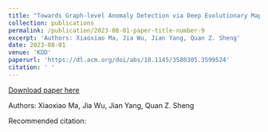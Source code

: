 ```yaml
---
title: "Towards Graph-level Anomaly Detection via Deep Evolutionary Mapping"
collection: publications
permalink: /publication/2023-08-01-paper-title-number-9
excerpt: 'Authors: Xiaoxiao Ma, Jia Wu, Jian Yang, Quan Z. Sheng'
date: 2023-08-01
venue: 'KDD'
paperurl: 'https://dl.acm.org/doi/abs/10.1145/3580305.3599524'
citation: ' '
---
```


<a href='https://dl.acm.org/doi/abs/10.1145/3580305.3599524'>Download paper here</a>

Authors: Xiaoxiao Ma, Jia Wu, Jian Yang, Quan Z. Sheng

Recommended citation:  